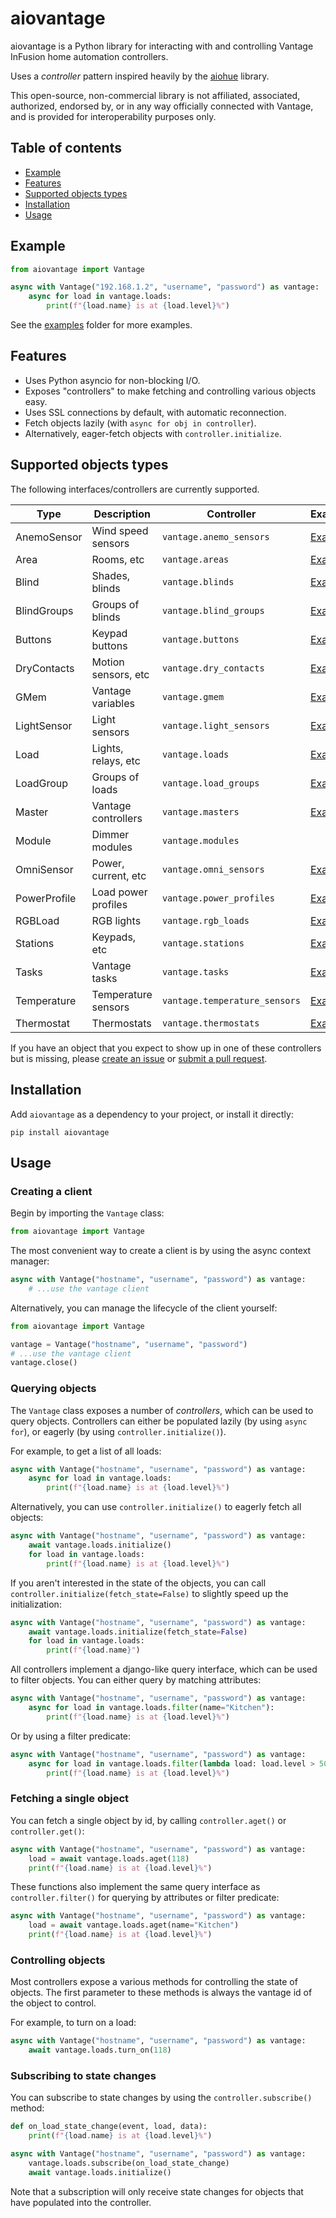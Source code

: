 # aiovantage

aiovantage is a Python library for interacting with and controlling Vantage InFusion home automation controllers.

Uses a *controller* pattern inspired heavily by the [aiohue](https://github.com/home-assistant-libs/aiohue) library.

This open-source, non-commercial library is not affiliated, associated, authorized, endorsed by, or in any way officially connected with Vantage, and is provided for interoperability purposes only.

## Table of contents

<!-- START doctoc generated TOC please keep comment here to allow auto update -->
<!-- DON'T EDIT THIS SECTION, INSTEAD RE-RUN doctoc TO UPDATE -->

- [Example](#example)
- [Features](#features)
- [Supported objects types](#supported-objects-types)
- [Installation](#installation)
- [Usage](#usage)

<!-- END doctoc generated TOC please keep comment here to allow auto update -->

## Example

```python
from aiovantage import Vantage

async with Vantage("192.168.1.2", "username", "password") as vantage:
    async for load in vantage.loads:
        print(f"{load.name} is at {load.level}%")
```

See the [examples](examples) folder for more examples.

## Features

- Uses Python asyncio for non-blocking I/O.
- Exposes "controllers" to make fetching and controlling various objects easy.
- Uses SSL connections by default, with automatic reconnection.
- Fetch objects lazily (with `async for obj in controller`).
- Alternatively, eager-fetch objects with `controller.initialize`.

## Supported objects types

The following interfaces/controllers are currently supported.

| Type          | Description           | Controller                    | Examples                                  |
| ------------- | --------------------- | ----------------------------- | ----------------------------------------- |
| AnemoSensor   | Wind speed sensors    | `vantage.anemo_sensors`       | [Examples](examples/anemo_sensors)        |
| Area          | Rooms, etc            | `vantage.areas`               | [Examples](examples/areas)                |
| Blind         | Shades, blinds        | `vantage.blinds`              | [Examples](examples/blinds)               |
| BlindGroups   | Groups of blinds      | `vantage.blind_groups`        | [Examples](examples/blind_groups)         |
| Buttons       | Keypad buttons        | `vantage.buttons`             | [Examples](examples/buttons)              |
| DryContacts   | Motion sensors, etc   | `vantage.dry_contacts`        | [Examples](examples/dry_contacts)         |
| GMem          | Vantage variables     | `vantage.gmem`                | [Examples](examples/gmem)                 |
| LightSensor   | Light sensors         | `vantage.light_sensors`       | [Examples](examples/light_sensors)        |
| Load          | Lights, relays, etc   | `vantage.loads`               | [Examples](examples/loads)                |
| LoadGroup     | Groups of loads       | `vantage.load_groups`         | [Examples](examples/load_groups)          |
| Master        | Vantage controllers   | `vantage.masters`             | [Examples](examples/masters)              |
| Module        | Dimmer modules        | `vantage.modules`             |                                           |
| OmniSensor    | Power, current, etc   | `vantage.omni_sensors`        | [Examples](examples/omni_sensors)         |
| PowerProfile  | Load power profiles   | `vantage.power_profiles`      | [Examples](examples/power_profiles)       |
| RGBLoad       | RGB lights            | `vantage.rgb_loads`           | [Examples](examples/rgb_loads)            |
| Stations      | Keypads, etc          | `vantage.stations`            | [Examples](examples/stations)             |
| Tasks         | Vantage tasks         | `vantage.tasks`               | [Examples](examples/tasks)                |
| Temperature   | Temperature sensors   | `vantage.temperature_sensors` | [Examples](examples/temperature_sensors)  |
| Thermostat    | Thermostats           | `vantage.thermostats`         | [Examples](examples/thermostats)          |

If you have an object that you expect to show up in one of these controllers but is missing, please [create an issue](issues) or [submit a pull request](CONTRIBUTING.md#-adding-support-for-new-devices).

## Installation

Add `aiovantage` as a dependency to your project, or install it directly:

```shell
pip install aiovantage
```

## Usage

### Creating a client

Begin by importing the `Vantage` class:

```python
from aiovantage import Vantage
```

The most convenient way to create a client is by using the async context manager:

```python
async with Vantage("hostname", "username", "password") as vantage:
    # ...use the vantage client
```

Alternatively, you can manage the lifecycle of the client yourself:

```python
from aiovantage import Vantage

vantage = Vantage("hostname", "username", "password")
# ...use the vantage client
vantage.close()
```

### Querying objects

The `Vantage` class exposes a number of *controllers*, which can be used to query objects. Controllers can either be populated lazily (by using `async for`), or eagerly (by using `controller.initialize()`).

For example, to get a list of all loads:

```python
async with Vantage("hostname", "username", "password") as vantage:
    async for load in vantage.loads:
        print(f"{load.name} is at {load.level}%")
```

Alternatively, you can use `controller.initialize()` to eagerly fetch all objects:

```python
async with Vantage("hostname", "username", "password") as vantage:
    await vantage.loads.initialize()
    for load in vantage.loads:
        print(f"{load.name} is at {load.level}%")
```

If you aren't interested in the state of the objects, you can call `controller.initialize(fetch_state=False)` to slightly speed up the initialization:

```python
async with Vantage("hostname", "username", "password") as vantage:
    await vantage.loads.initialize(fetch_state=False)
    for load in vantage.loads:
        print(f"{load.name}")
```

All controllers implement a django-like query interface, which can be used to filter objects. You can either query by matching attributes:

```python
async with Vantage("hostname", "username", "password") as vantage:
    async for load in vantage.loads.filter(name="Kitchen"):
        print(f"{load.name} is at {load.level}%")
```

Or by using a filter predicate:

```python
async with Vantage("hostname", "username", "password") as vantage:
    async for load in vantage.loads.filter(lambda load: load.level > 50):
        print(f"{load.name} is at {load.level}%")
```

### Fetching a single object

You can fetch a single object by id, by calling `controller.aget()` or `controller.get()`:

```python
async with Vantage("hostname", "username", "password") as vantage:
    load = await vantage.loads.aget(118)
    print(f"{load.name} is at {load.level}%")
```

These functions also implement the same query interface as `controller.filter()` for querying by
attributes or filter predicate:

```python
async with Vantage("hostname", "username", "password") as vantage:
    load = await vantage.loads.aget(name="Kitchen")
    print(f"{load.name} is at {load.level}%")
```

### Controlling objects

Most controllers expose a various methods for controlling the state of objects. The first parameter to these methods is always the vantage id of the object to control.

For example, to turn on a load:

```python
async with Vantage("hostname", "username", "password") as vantage:
    await vantage.loads.turn_on(118)
```

### Subscribing to state changes

You can subscribe to state changes by using the `controller.subscribe()` method:

```python
def on_load_state_change(event, load, data):
    print(f"{load.name} is at {load.level}%")

async with Vantage("hostname", "username", "password") as vantage:
    vantage.loads.subscribe(on_load_state_change)
    await vantage.loads.initialize()
```

Note that a subscription will only receive state changes for objects that have populated into the controller.

